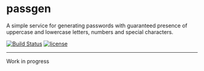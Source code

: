 # passgen

A simple service for generating passwords with guaranteed presence of uppercase and lowercase letters, numbers and special characters.

[![Build Status](https://travis-ci.org/DmitryZaharov/passgen.svg?branch=master)](https://travis-ci.org/DmitryZaharov/passgen)
[![license](https://img.shields.io/github/license/DmitryZaharov/passgen.svg)](https://github.com/DmitryZaharov/passgen/blob/master/LICENSE)

---

Work in progress
